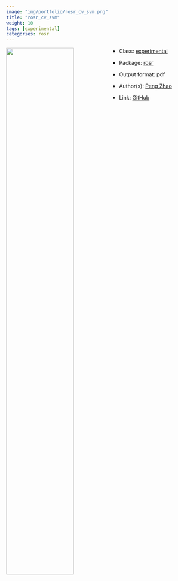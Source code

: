 ```yaml
---
image: "img/portfolio/rosr_cv_svm.png"
title: "rosr_cv_svm"
weight: 10
tags: [experimental]
categories: rosr
---
```




<!--more-->

<a href="../../img/portfolio/rosr_cv_svm.png"><img class = "jf-image-shadow" src="../../img/portfolio/rosr_cv_svm.png" style="display: block; margin: auto;" width="60%"  align="left"></a>

- Class: [experimental](../../tags/experimental)
- Package: [rosr](rosr)
- Output format: pdf

- Author(s): [Peng Zhao](https://pzhao.org)
- Link: [GitHub](https://github.com/pzhaonet/rosr)


